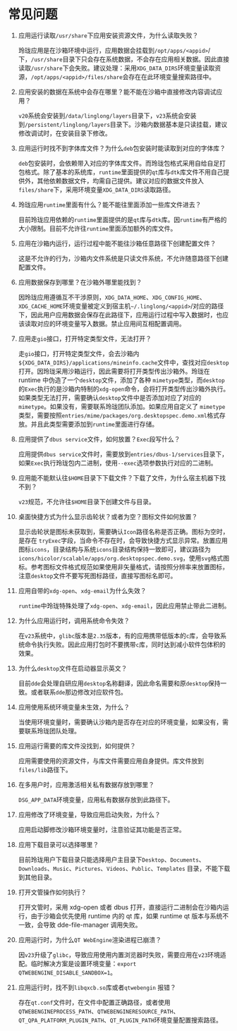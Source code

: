 # 常见问题

1. 应用运行读取`/usr/share`下应用安装资源文件，为什么读取失败？

   玲珑应用是在沙箱环境中运行，应用数据会挂载到`/opt/apps/<appid>`/下，`/usr/share`目录下只会存在系统数据，不会存在应用相关数据。因此直接读取`/usr/share`下会失败。建议处理：采用`XDG_DATA_DIRS`环境变量读取资源，`/opt/apps/<appid>/files/share`会存在在此环境变量搜索路径中。

2. 应用安装的数据在系统中会存在哪里？能不能在沙箱中直接修改内容调试应用？

   `v20`系统会安装到`/data/linglong/layers`目录下，`v23`系统会安装到`/persistent/linglong/layers`目录下。沙箱内数据基本是只读挂载，建议修改调试时，在安装目录下修改。

3. 应用运行时找不到字体库文件？为什么`deb`包安装时能读取到对应的字体库？

   `deb`包安装时，会依赖带入对应的字体库文件。而玲珑包格式采用自给自足打包格式。除了基本的系统库，`runtime`里面提供的`qt`库与`dtk`库文件不用自己提供外，其他依赖数据文件，均需自己提供。建议对应的数据文件放入`files/share`下，采用环境变量`XDG_DATA_DIRS`读取路径。

4. 玲珑应用`runtime`里面有什么？能不能往里面添加一些库文件进去？

   目前玲珑应用依赖的`runtime`里面提供的是`qt`库与`dtk`库。因`runtime`有严格的大小限制。目前不允许往`runtime`里面添加额外的库文件。

5. 应用在沙箱内运行，运行过程中能不能往沙箱任意路径下创建配置文件？

   这是不允许的行为，沙箱内文件系统是只读文件系统，不允许随意路径下创建配置文件。

6. 应用数据保存到哪里？在沙箱外哪里能找到？

   因玲珑应用遵循互不干涉原则，`XDG_DATA_HOME`、`XDG_CONFIG_HOME`、`XDG_CACHE_HOME`环境变量被定义到宿主机`~/.linglong/<appid>`/对应的路径下，因此用户应用数据会保存在此路径下，应用运行过程中写入数据时，也应该读取对应的环境变量写入数据。禁止应用间互相配置调用。

7. 应用走`gio`接口，打开特定类型文件，无法打开？

   走`gio`接口，打开特定类型文件，会去沙箱内`${XDG_DATA_DIRS}/applications/mineinfo.cache`文件中，查找对应`desktop`打开。因玲珑采用沙箱运行，因此需要将打开类型传出沙箱外。玲珑在 runtime 中伪造了一个`desktop`文件，添加了各种 `mimetype`类型，而`desktop`的`Exec`执行的是沙箱内特制的`xdg-open`命令，会将打开类型传出沙箱外执行。如果类型无法打开，需要确认`desktop`文件中是否添加对应了对应的`mimetype`。如果没有，需要联系玲珑团队添加。如果应用自定义了 `mimetype`类型，需要按照`entries/mime/packages/org.desktopspec.demo.xml`格式存放。并且此类型需要添加到`runtime`里面进行存储。

8. 应用提供了`dbus service`文件，如何放置？`Exec`段写什么？

   应用提供`dbus service`文件时，需要放到`entries/dbus-1/services`目录下，如果`Exec`执行玲珑包内二进制，使用`--exec`选项参数执行对应的二进制。

9. 应用能不能默认往`$HOME`目录下下载文件？下载了文件，为什么宿主机器下找不到？

   `v23`规范，不允许往`$HOME`目录下创建文件与目录。

10. 桌面快捷方式为什么显示齿轮状？或者为空？图标文件如何放置？

    显示齿轮状是图标未获取到，需要确认`Icon`路径名称是否正确。图标为空时，是存在 `tryExec`字段，当命令不存在时，会导致快捷方式显示异常。放置应用图标`icons`，目录结构与系统`icons`目录结构保持一致即可，建议路径为`icons/hicolor/scalable/apps/org.desktopspec.demo.svg`，使用`svg`格式图标。参考图标文件格式规范如果使用非矢量格式，请按照分辨率来放置图标，注意`desktop`文件不要写死图标路径，直接写图标名即可。

11. 应用自带的`xdg-open`、`xdg-email`为什么失效？

    `runtime`中玲珑特殊处理了`xdg-open`、`xdg-email`，因此应用禁止带此二进制。

12. 为什么应用运行时，调用系统命令失效？

    在`v23`系统中，`glibc`版本是`2.35`版本，有的应用携带低版本的`c`库，会导致系统命令执行失败。因此应用打包时不要携带`c`库，同时达到减小软件包体积的效果。

13. 为什么`desktop`文件在启动器显示英文？

    目前`dde`会处理自研应用`desktop`名称翻译，因此命名需要和原`desktop`保持一致。或者联系`dde`那边修改对应软件包。

14. 应用使用系统环境变量未生效，为什么？

    当使用环境变量时，需要确认沙箱内是否存在对应的环境变量，如果没有，需要联系玲珑团队处理。

15. 应用运行需要的库文件没找到，如何提供？

    应用需要使用的资源文件，与库文件需要应用自身提供。库文件放到`files/lib`路径下。

16. 在多用户时，应用激活相关私有数据存放到哪里？

    `DSG_APP_DATA`环境变量，应用私有数据存放到此路径下。

17. 应用修改了环境变量，导致应用启动失败，为什么？

    应用启动脚修改沙箱环境变量时，注意验证其功能是否正常。

18. 应用下载目录可以选择哪里？

    目前玲珑用户下载目录只能选择用户主目录下`Desktop`、`Documents`、`Downloads`、`Music`、`Pictures`、`Videos`、`Public`、`Templates` 目录，不能下载到其他目录。

19. 打开文管操作如何执行？

    打开文管时，采用 xdg-open 或者 dbus 打开，直接运行二进制会在沙箱内运行，由于沙箱会优先使用 runtime 内的 qt 库，如果 runtime qt 版本与系统不一致，会导致 dde-file-manager 调用失败。

20. 应用运行时，为什么`QT WebEngine`渲染进程已崩溃？

    因`v23`升级了`glibc`，导致应用使用内置浏览器时失败，需要应用在`v23`环境适配。临时解决方案是设置环境变量：`export QTWEBENGINE_DISABLE_SANDBOX=1`。

21. 应用运行时，找不到`libqxcb.so`库或者`qtwebengin` 报错？

    存在`qt.conf`文件时，在文件中配置正确路径，或者使用 `QTWEBENGINEPROCESS_PATH`、`QTWEBENGINERESOURCE_PATH`、`QT_QPA_PLATFORM_PLUGIN_PATH`、`QT_PLUGIN_PATH`环境变量配置搜索路径。
